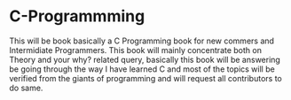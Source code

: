 # C-Programmming
This will be book basically a C Programming book for new commers and Intermidiate Programmers. This book will mainly concentrate both on Theory and your why? related query, basically this book will be answering be going through the way I have learned C and most of the topics will be verified from the giants of programming and will request all contributors to do same.


